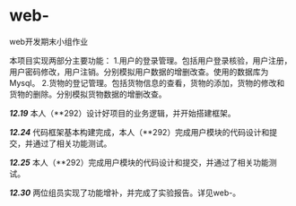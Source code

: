 # web-
web开发期末小组作业

本项目实现两部分主要功能：
1.用户的登录管理。包括用户登录核验，用户注册，用户密码修改，用户注销。分别模拟用户数据的增删改查。使用的数据库为Mysql。
2.货物的登记管理。包括货物信息的查看，货物的添加，货物的修改和货物的删除。分别模拟货物数据的增删改查。

***12.19***
本人（**292）设计好项目的业务逻辑，并开始搭建框架。

***12.24***
代码框架基本构建完成，本人（**292）完成用户模块的代码设计和提交，并通过了相关功能测试。

***12.25***
本人（**292）完成用户模块的代码设计和提交，并通过了相关功能测试。

***12.30***
两位组员实现了功能增补，并完成了实验报告。详见web-。
